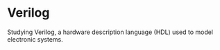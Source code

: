 # Verilog
Studying Verilog, a hardware description language (HDL) used to model electronic systems.
